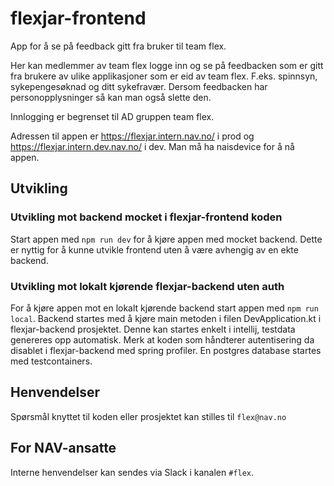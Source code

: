 # flexjar-frontend

App for å se på feedback gitt fra bruker til team flex.

Her kan medlemmer av team flex logge inn og se på feedbacken som er gitt fra brukere av ulike applikasjoner som er eid av team flex. F.eks. spinnsyn, sykepengesøknad og ditt sykefravær.
Dersom feedbacken har personopplysninger så kan man også slette den.

Innlogging er begrenset til AD gruppen team flex.

Adressen til appen er https://flexjar.intern.nav.no/ i prod og https://flexjar.intern.dev.nav.no/ i dev. Man må ha naisdevice for å nå appen.
## Utvikling

### Utvikling mot backend mocket i flexjar-frontend koden
Start appen med `npm run dev` for å kjøre appen med mocket backend. Dette er nyttig for å kunne utvikle frontend uten å være avhengig av en ekte backend.

### Utvikling mot lokalt kjørende flexjar-backend uten auth
For å kjøre appen mot en lokalt kjørende backend start appen med `npm run local`. Backend startes med å kjøre main metoden i filen DevApplication.kt i flexjar-backend prosjektet. Denne kan startes enkelt i intellij, testdata genereres opp automatisk.
Merk at koden som håndterer autentisering da disablet i flexjar-backend med spring profiler.
En postgres database startes med testcontainers.

## Henvendelser

Spørsmål knyttet til koden eller prosjektet kan stilles til `flex@nav.no`

## For NAV-ansatte

Interne henvendelser kan sendes via Slack i kanalen `#flex`.
